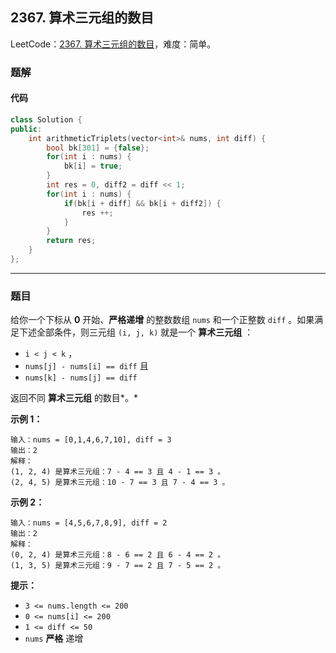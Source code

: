 ## 2367. 算术三元组的数目

LeetCode：[2367. 算术三元组的数目](https://leetcode.cn/problems/number-of-arithmetic-triplets/)，难度：简单。

### 题解

#### 代码

```c++
class Solution {
public:
    int arithmeticTriplets(vector<int>& nums, int diff) {
        bool bk[301] = {false};
        for(int i : nums) {
            bk[i] = true;
        }
        int res = 0, diff2 = diff << 1;
        for(int i : nums) {
            if(bk[i + diff] && bk[i + diff2]) {
                res ++;
            }
        }
        return res;
    }
};
```



---



### 题目

给你一个下标从 **0** 开始、**严格递增** 的整数数组 `nums` 和一个正整数 `diff` 。如果满足下述全部条件，则三元组 `(i, j, k)` 就是一个 **算术三元组** ：

- `i < j < k` ，
- `nums[j] - nums[i] == diff` 且
- `nums[k] - nums[j] == diff`

返回不同 **算术三元组** 的数目*。*

 

**示例 1：**

```
输入：nums = [0,1,4,6,7,10], diff = 3
输出：2
解释：
(1, 2, 4) 是算术三元组：7 - 4 == 3 且 4 - 1 == 3 。
(2, 4, 5) 是算术三元组：10 - 7 == 3 且 7 - 4 == 3 。
```

**示例 2：**

```
输入：nums = [4,5,6,7,8,9], diff = 2
输出：2
解释：
(0, 2, 4) 是算术三元组：8 - 6 == 2 且 6 - 4 == 2 。
(1, 3, 5) 是算术三元组：9 - 7 == 2 且 7 - 5 == 2 。
```

 

**提示：**

- `3 <= nums.length <= 200`
- `0 <= nums[i] <= 200`
- `1 <= diff <= 50`
- `nums` **严格** 递增


